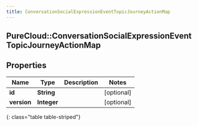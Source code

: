 ```yaml
---
title: ConversationSocialExpressionEventTopicJourneyActionMap
---
```

## PureCloud::ConversationSocialExpressionEventTopicJourneyActionMap

## Properties

|Name | Type | Description | Notes|
|------------ | ------------- | ------------- | -------------|
| **id** | **String** |  | [optional] |
| **version** | **Integer** |  | [optional] |
{: class="table table-striped"}



